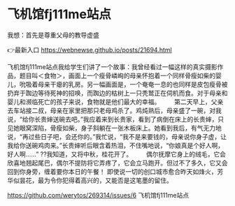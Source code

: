 # 飞机馆fj111me站点
我想：首先是尊重父母的教导虚盛

👉最新入口 https://webnewse.github.io/posts/21694.html

飞机馆fj111me站点我给学生们讲了一个故事：我曾经看过一幅这样的真实摄影作品，题目叫＜食物＞，画面上一个瘦骨嶙峋的母亲怀抱着一个同样骨瘦如柴的婴儿，吮吸着母亲干瘪的乳房。另一幅画面是，一个奄奄一息的也同样是皮包瘦骨被扔弃于踟边等待死神的招唤，而踟边的枯树上一只秃鹫正在伺机而食。对于母亲和婴儿和濒临死亡的孩子来说，食物就是他们最大的幸福。
　　第二天早上，父亲去车站接二叔，母亲在家里把那只老母鸡杀了。鸡炖熟后，母亲盛了一碗，对我说，“给你长贵婶送碗去吧。”我应着来到长贵家，看到了病倒在床上的长贵婶，只见她眼窝深陷，骨瘦如柴，身子斜躺在一张木板床上。她看到我后，有气无力地说，“再过些日子吧，会还你的。”我忙说，“我不是来要钱的，母亲说你身子虚，让我给你送碗鸡肉来。”长贵婶听后眼含着热泪，不住嘴地说，“你娘真是个好人啊，好人啊……”
??我知道，又将中秋，桂花开了。
　　偶尔抚摩它身上的绒毛，它会欣喜地翘起尾巴，偶尔不提防将它弄疼了，它会立马跑开。但过不了多久，它又会回到你身旁，缠着要你本日的午餐！
即使说一切的创口城市愈合昨天如烽火，芳华似昙花，最为令你犯得着高兴的，又能否是这笔墨的留住。

https://github.com/werytos/269314/issues/6
飞机馆fj111me站点
